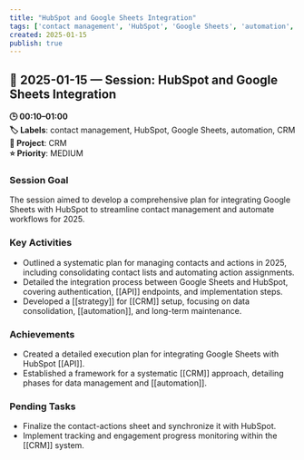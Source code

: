 ```yaml
---
title: "HubSpot and Google Sheets Integration"
tags: ['contact management', 'HubSpot', 'Google Sheets', 'automation', 'CRM']
created: 2025-01-15
publish: true
---
```


## 📅 2025-01-15 — Session: HubSpot and Google Sheets Integration

**🕒 00:10–01:00**  
**🏷️ Labels**: contact management, HubSpot, Google Sheets, automation, CRM  
**📂 Project**: CRM  
**⭐ Priority**: MEDIUM  


### Session Goal
The session aimed to develop a comprehensive plan for integrating Google Sheets with HubSpot to streamline contact management and automate workflows for 2025.

### Key Activities
- Outlined a systematic plan for managing contacts and actions in 2025, including consolidating contact lists and automating action assignments.
- Detailed the integration process between Google Sheets and HubSpot, covering authentication, [[API]] endpoints, and implementation steps.
- Developed a [[strategy]] for [[CRM]] setup, focusing on data consolidation, [[automation]], and long-term maintenance.

### Achievements
- Created a detailed execution plan for integrating Google Sheets with HubSpot [[API]].
- Established a framework for a systematic [[CRM]] approach, detailing phases for data management and [[automation]].

### Pending Tasks
- Finalize the contact-actions sheet and synchronize it with HubSpot.
- Implement tracking and engagement progress monitoring within the [[CRM]] system.
